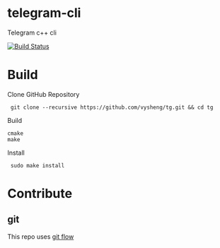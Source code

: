 # telegram-cli
Telegram c++ cli

[![Build Status](https://travis-ci.com/cli-inc/telegram-cli.svg?branch=master)](https://travis-ci.com/cli-inc/telegram-cli) 

# Build

Clone GitHub Repository

     git clone --recursive https://github.com/vysheng/tg.git && cd tg

Build

    cmake
    make

Install

     sudo make install


# Contribute

## git

This repo uses [git flow](https://github.com/petervanderdoes/gitflow-avh)
